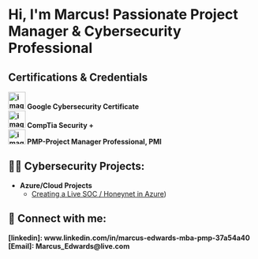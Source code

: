 <h1>Hi, I'm Marcus! Passionate Project Manager & Cybersecurity Professional</h1>




<h2>Certifications & Credentials</h2>
  <b> 
      <img width="35" height="35" alt="image" src="https://github.com/user-attachments/assets/44558b27-1d6c-46f6-9036-7d85a350e708" /> Google Cybersecurity Certificate<br>   
      <img width="35" height="35" alt="image" src="https://github.com/user-attachments/assets/cb67c453-5e70-47fb-a189-20f22888a44d" /> CompTia Security +<br>
      <img width="35" height="30" alt="image" src="https://github.com/user-attachments/assets/ef7a40e5-63cd-4ed9-b8ee-f12c30ed3938" /> PMP-Project Manager Professional, PMI
  </b>

<h2>👨‍💻 Cybersecurity Projects:</h2>

- <b>Azure/Cloud Projects</b>
  - [Creating a Live SOC / Honeynet in Azure](https://github.com/MarcusEdw/Cloud-SOC))


<h2> 🤳 Connect with me:</h2>

<b>
[linkedin]: www.linkedin.com/in/marcus-edwards-mba-pmp-37a54a40 <br>
[Email]:    Marcus_Edwards@live.com  
</b>

